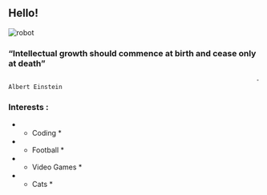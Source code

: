 ## Hello!


![robot](https://user-images.githubusercontent.com/24864973/205731324-60e0c844-a067-4f93-b0f1-5843c7912c34.gif)

### “Intellectual growth should commence at birth and cease only at death”
                                                                         - Albert Einstein
### Interests :
* * Coding *
* * Football *
* * Video Games *
* * Cats *

